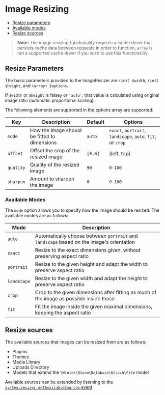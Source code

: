 # Image Resizing

- [Resize parameters](#resize-parameters)
- [Available modes](#available-modes)
- [Resize sources](#resize-sources)

>**Note:** The image resizing functionality requires a cache driver that persists cache data between requests in order to function, `array` is not a supported cache driver if you wish to use this functionality.

<a name="resize-parameters"></a>
## Resize Parameters

The basic parameters provided to the ImageResizer are `(int) $width`, `(int) $height`, and `(array) $options`.

If `$width` or `$height` is falsey or `'auto'`, that value is calculated using original image ratio (automatic proportional scaling).

The following elements are supported in the options array are supported:

Key | Description | Default | Options
--- | --- | --- | ---
`mode` | How the image should be fitted to dimensions | `auto` | `exact`, `portrait`, `landscape`, `auto`, `fit`, or `crop`
`offset` | Offset the crop of the resized image | `[0,0]` | [left, top]
`quality` | Quality of the resized image | `90` | `0-100`
`sharpen` | Amount to sharpen the image | `0` | `0-100`

<a name="available-modes"></a>
### Available Modes

The `mode` option allows you to specify how the image should be resized. The available modes are as follows:

Mode | Description
--- | ---
`auto` | Automatically choose between `portrait` and `landscape` based on the image's orientation
`exact` | Resize to the exact dimensions given, without preserving aspect ratio
`portrait` | Resize to the given height and adapt the width to preserve aspect ratio
`landscape` | Resize to the given width and adapt the height to preserve aspect ratio
`crop` | Crop to the given dimensions after fitting as much of the image as possible inside those
`fit` | Fit the image inside the given maximal dimensions, keeping the aspect ratio

<a name="resize-sources"></a>
## Resize sources

The available sources that images can be resized from are as follows:

- Plugins
- Themes
- Media Library
- Uploads Directory
- Models that extend the `\Winter\Storm\Database\Attach\File` model

Available sources can be extended by listening to the [`system.resizer.getAvailableSources` event](https://wintercms.com/docs/events/event/system.resizer.getAvailableSources)
